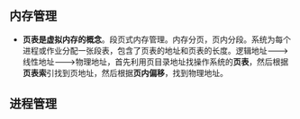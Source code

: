 ## 内存管理

- **页表是虚拟内存的概念**。段页式内存管理。内存分页，页内分段。系统为每个进程或作业分配一张段表，包含了页表的地址和页表的长度。逻辑地址--->线性地址--->物理地址，首先利用页目录地址找操作系统的**页表**，然后根据**页表索**引找到页地址，然后根据**页内偏移**，找到物理地址。



## 进程管理

